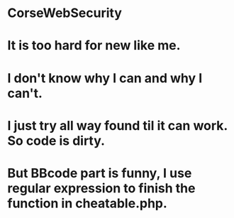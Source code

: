 # CorseWebSecurity
# It is too hard for new like me. 
# I don't know why I can and why I can't. 
# I just try all way found til it can work. So code is dirty. 
# But BBcode part is funny, I use regular expression to finish the function in cheatable.php.

